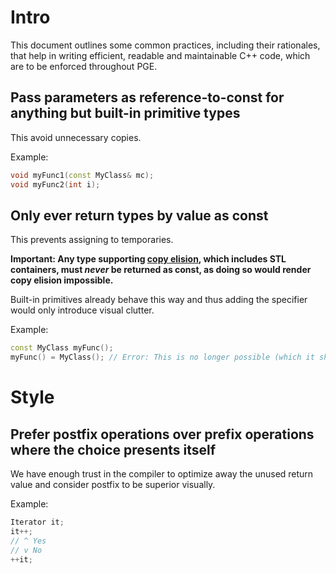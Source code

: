 # Intro
This document outlines some common practices, including their rationales, that help in writing efficient, readable and maintainable C++ code, which are to be enforced throughout PGE.


## Pass parameters as reference-to-const for anything but built-in primitive types
This avoid unnecessary copies.

Example:
```cpp
void myFunc1(const MyClass& mc);
void myFunc2(int i);
```


## Only ever return types by value as const
This prevents assigning to temporaries.

**Important: Any type supporting [copy elision](https://en.cppreference.com/w/cpp/language/copy_elision), which includes STL containers, must *never* be returned as const, as doing so would render copy elision impossible.**

Built-in primitives already behave this way and thus adding the specifier would only introduce visual clutter.

Example:
```cpp
const MyClass myFunc();
myFunc() = MyClass(); // Error: This is no longer possible (which it shouldn't be!)
```

# Style

## Prefer postfix operations over prefix operations where the choice presents itself

We have enough trust in the compiler to optimize away the unused return value and consider postfix to be superior visually.

Example:
```cpp
Iterator it;
it++;
// ^ Yes
// v No
++it;
```
